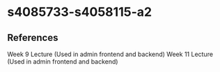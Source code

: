 # s4085733-s4058115-a2
## References
Week 9 Lecture (Used in admin frontend and backend)
Week 11 Lecture (Used in admin frontend and backend)

